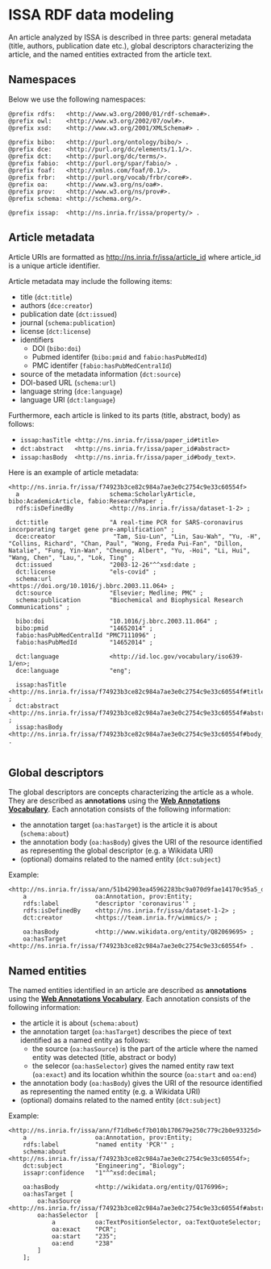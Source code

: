 # ISSA RDF data modeling

An article analyzed by ISSA is described in three parts: general metadata (title, authors, publication date etc.), global descriptors characterizing the article, and the named entities extracted from the article text.


## Namespaces
Below we use the following namespaces:

```turtle
@prefix rdfs:   <http://www.w3.org/2000/01/rdf-schema#>.
@prefix owl:    <http://www.w3.org/2002/07/owl#>.
@prefix xsd:    <http://www.w3.org/2001/XMLSchema#> .

@prefix bibo:   <http://purl.org/ontology/bibo/> .
@prefix dce:    <http://purl.org/dc/elements/1.1/>.
@prefix dct:    <http://purl.org/dc/terms/>.
@prefix fabio:  <http://purl.org/spar/fabio/> .
@prefix foaf:   <http://xmlns.com/foaf/0.1/>.
@prefix frbr:   <http://purl.org/vocab/frbr/core#>.
@prefix oa:     <http://www.w3.org/ns/oa#>.
@prefix prov:   <http://www.w3.org/ns/prov#>.
@prefix schema: <http://schema.org/>.

@prefix issap:  <http://ns.inria.fr/issa/property/> .
```

## Article metadata
Article URIs are formatted as http://ns.inria.fr/issa/article_id where article_id is a unique article identifier.

Article metadata may include the following items:
- title (`dct:title`)
- authors (`dce:creator`)
- publication date (`dct:issued`)
- journal (`schema:publication`)
- license (`dct:license`)
- identifiers
    - DOI (`bibo:doi`)
    - Pubmed identifer (`bibo:pmid` and `fabio:hasPubMedId`)
    - PMC identifer (`fabio:hasPubMedCentralId`)
- source of the metadata information (`dct:source`)
- DOI-based URL (`schema:url`)
- language string (` dce:language `)
- language URI (`dct:language`)

Furthermore, each article is linked to its parts (title, abstract, body) as follows:
- `issap:hasTitle <http://ns.inria.fr/issa/paper_id#title>`
- `dct:abstract   <http://ns.inria.fr/issa/paper_id#abstract>`
- `issap:hasBody  <http://ns.inria.fr/issa/paper_id#body_text>`.

Here is an example of article metadata:
```
<http://ns.inria.fr/issa/f74923b3ce82c984a7ae3e0c2754c9e33c60554f>
  a                         schema:ScholarlyArticle, bibo:AcademicArticle, fabio:ResearchPaper ;
  rdfs:isDefinedBy          <http://ns.inria.fr/issa/dataset-1-2> ;
  
  dct:title                 "A real-time PCR for SARS-coronavirus incorporating target gene pre-amplification" ;
  dce:creator                "Tam, Siu-Lun", "Lin, Sau-Wah", "Yu, -H", "Collins, Richard", "Chan, Paul", "Wong, Freda Pui-Fan", "Dillon, Natalie", "Fung, Yin-Wan", "Cheung, Albert", "Yu, -Hoi", "Li, Hui", "Wang, Chen", "Lau,", "Lok, Ting" ;
  dct:issued                "2003-12-26"^^xsd:date ;
  dct:license               "els-covid" ;
  schema:url                <https://doi.org/10.1016/j.bbrc.2003.11.064> ;
  dct:source                "Elsevier; Medline; PMC" ;
  schema:publication        "Biochemical and Biophysical Research Communications" ;

  bibo:doi                  "10.1016/j.bbrc.2003.11.064" ;
  bibo:pmid                 "14652014" ;
  fabio:hasPubMedCentralId "PMC7111096" ;
  fabio:hasPubMedId         "14652014" ;
  
  dct:language              <http://id.loc.gov/vocabulary/iso639-1/en>;
  dce:language              "eng";
  
  issap:hasTitle            <http://ns.inria.fr/issa/f74923b3ce82c984a7ae3e0c2754c9e33c60554f#title> ;
  dct:abstract              <http://ns.inria.fr/issa/f74923b3ce82c984a7ae3e0c2754c9e33c60554f#abstract> ;
  issap:hasBody             <http://ns.inria.fr/issa/f74923b3ce82c984a7ae3e0c2754c9e33c60554f#body_text> .
 
```
## Global descriptors

The global descriptors are concepts characterizing the article as a whole. They are described as **annotations** using the **[Web Annotations Vocabulary](https://www.w3.org/TR/annotation-vocab/)**.
Each annotation consists of the following information:
- the annotation target (`oa:hasTarget`) is the article it is about (`schema:about`)
- the annotation body (`oa:hasBody`) gives the URI of the resource identified as representing the global descriptor (e.g. a Wikidata URI)
- (optional) domains related to the named entity (`dct:subject`)

Example:
```turtle
<http://ns.inria.fr/issa/ann/51b42903ea45962283bc9a070d9fae14170c95a5_d>
    a                   oa:Annotation, prov:Entity;
    rdfs:label          "descriptor 'coronavirus'" ;
    rdfs:isDefinedBy    <http://ns.inria.fr/issa/dataset-1-2> ;
    dct:creator         <https://team.inria.fr/wimmics/> ;
    
    oa:hasBody          <http://www.wikidata.org/entity/Q82069695> ;
    oa:hasTarget        <http://ns.inria.fr/issa/f74923b3ce82c984a7ae3e0c2754c9e33c60554f> .
```

## Named entities

The named entities identified in an article are described as **annotations** using the **[Web Annotations Vocabulary](https://www.w3.org/TR/annotation-vocab/)**.
Each annotation consists of the following information:
- the article it is about (`schema:about`)
- the annotation target (`oa:hasTarget`) describes the piece of text identified as a named entity as follows:
    - the source (`oa:hasSource`) is the part of the article where the named entity was detected (title, abstract or body)
    - the selecor (`oa:hasSelector`) gives the named entity raw text (`oa:exact`) and its location whithin the source (`oa:start` and `oa:end`)
- the annotation body (`oa:hasBody`) gives the URI of the resource identified as representing the named entity (e.g. a Wikidata URI)
- (optional) domains related to the named entity (`dct:subject`)

Example:
```turtle
<http://ns.inria.fr/issa/ann/f71dbe6cf7b010b170679e250c779c2b0e93325d>
    a                   oa:Annotation, prov:Entity;
    rdfs:label          "named entity 'PCR'" ;
    schema:about        <http://ns.inria.fr/issa/f74923b3ce82c984a7ae3e0c2754c9e33c60554f>;
    dct:subject         "Engineering", "Biology";
    issapr:confidence	"1"^^xsd:decimal;
    
    oa:hasBody          <http://wikidata.org/entity/Q176996>;
    oa:hasTarget [
        oa:hasSource    <http://ns.inria.fr/issa/f74923b3ce82c984a7ae3e0c2754c9e33c60554f#abstract>;
        oa:hasSelector  [
            a           oa:TextPositionSelector, oa:TextQuoteSelector;
            oa:exact    "PCR";
            oa:start    "235";
            oa:end      "238"
        ]
    ];
```
